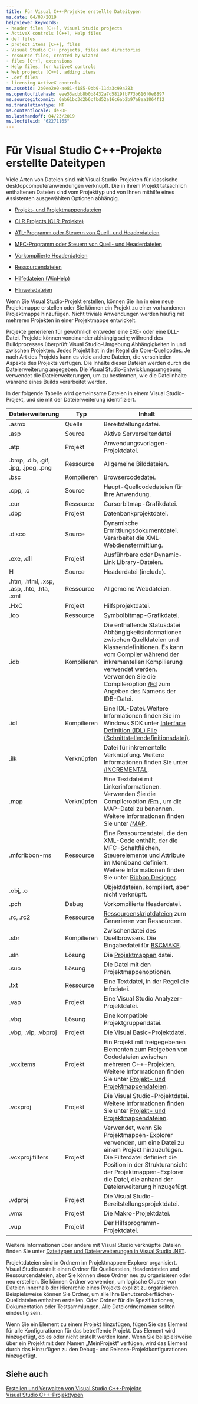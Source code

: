 ```yaml
---
title: Für Visual C++-Projekte erstellte Dateitypen
ms.date: 04/08/2019
helpviewer_keywords:
- header files [C++], Visual Studio projects
- ActiveX controls [C++], Help files
- def files
- project items [C++], files
- Visual Studio C++ projects, files and directories
- resource files, created by wizard
- files [C++], extensions
- Help files, for ActiveX controls
- Web projects [C++], adding items
- .def files
- licensing ActiveX controls
ms.assetid: 2b0ee2e0-ae81-4185-9bb9-11da3c99a283
ms.openlocfilehash: eee53acbb8b0b8432a7d5819fb773b616f0e8897
ms.sourcegitcommit: 0ab61bc3d2b6cfbd52a16c6ab2b97a8ea1864f12
ms.translationtype: MT
ms.contentlocale: de-DE
ms.lasthandoff: 04/23/2019
ms.locfileid: "62271165"
---
```

# <a name="file-types-created-for-visual-studio-c-projects"></a>Für Visual Studio C++-Projekte erstellte Dateitypen

Viele Arten von Dateien sind mit Visual Studio-Projekten für klassische desktopcomputeranwendungen verknüpft. Die in Ihrem Projekt tatsächlich enthaltenen Dateien sind vom Projekttyp und von Ihnen mithilfe eines Assistenten ausgewählten Optionen abhängig.

- [Projekt- und Projektmappendateien](project-and-solution-files.md)

- [CLR Projects (CLR-Projekte)](files-created-for-clr-projects.md)

- [ATL-Programm oder Steuern von Quell- und Headerdateien](atl-program-or-control-source-and-header-files.md)

- [MFC-Programm oder Steuern von Quell- und Headerdateien](mfc-program-or-control-source-and-header-files.md)

- [Vorkompilierte Headerdateien](../creating-precompiled-header-files.md)

- [Ressourcendateien](resource-files-cpp.md)

- [Hilfedateien (WinHelp)](help-files-winhelp.md)

- [Hinweisdateien](hint-files.md)

Wenn Sie Visual Studio-Projekt erstellen, können Sie ihn in eine neue Projektmappe erstellen oder Sie können ein Projekt zu einer vorhandenen Projektmappe hinzufügen. Nicht triviale Anwendungen werden häufig mit mehreren Projekten in einer Projektmappe entwickelt.

Projekte generieren für gewöhnlich entweder eine EXE- oder eine DLL-Datei. Projekte können voneinander abhängig sein; während des Buildprozesses überprüft Visual Studio-Umgebung Abhängigkeiten in und zwischen Projekten. Jedes Projekt hat in der Regel die Core-Quellcodes. Je nach Art des Projekts kann es viele andere Dateien, die verschieden Aspekte des Projekts verfügen. Die Inhalte dieser Dateien werden durch die Dateierweiterung angegeben. Die Visual Studio-Entwicklungsumgebung verwendet die Dateierweiterungen, um zu bestimmen, wie die Dateiinhalte während eines Builds verarbeitet werden.

In der folgende Tabelle wird gemeinsame Dateien in einem Visual Studio-Projekt, und sie mit der Dateierweiterung identifiziert.

|Dateierweiterung|Typ|Inhalt|
|--------------------|----------|--------------|
|.asmx|Quelle|Bereitstellungsdatei.|
|.asp|Source|Aktive Serverseitendatei|
|.atp|Projekt|Anwendungsvorlagen-Projektdatei.|
|.bmp, .dib, .gif, .jpg, .jpeg, .png|Ressource|Allgemeine Bilddateien.|
|.bsc|Kompilieren|Browsercodedatei.|
|.cpp, .c|Source|Haupt-Quellcodedateien für Ihre Anwendung.|
|.cur|Ressource|Cursorbitmap-Grafikdatei.|
|.dbp|Projekt|Datenbankprojektdatei.|
|.disco|Source|Dynamische Ermittlungsdokumentdatei. Verarbeitet die XML-Webdienstermittlung.|
|.exe, .dll|Projekt|Ausführbare oder Dynamic-Link Library-Dateien.|
|H|Source|Headerdatei (include).|
|.htm, .html, .xsp, .asp, .htc, .hta, .xml|Ressource|Allgemeine Webdateien.|
|.HxC|Projekt|Hilfsprojektdatei.|
|.ico|Ressource|Symbolbitmap-Grafikdatei.|
|.idb|Kompilieren|Die enthaltende Statusdatei Abhängigkeitsinformationen zwischen Quelldateien und Klassendefinitionen. Es kann vom Compiler während der inkrementellen Kompilierung verwendet werden. Verwenden Sie die Compileroption [/Fd](fd-program-database-file-name.md) zum Angeben des Namens der IDB-Datei.|
|.idl|Kompilieren|Eine IDL-Datei. Weitere Informationen finden Sie im Windows SDK unter [Interface Definition (IDL) File (Schnittstellendefinitionsdatei)](/windows/desktop/Rpc/the-interface-definition-language-idl-file).|
|.ilk|Verknüpfen|Datei für inkrementelle Verknüpfung. Weitere Informationen finden Sie unter [/INCREMENTAL](incremental-link-incrementally.md).|
|.map|Verknüpfen|Eine Textdatei mit Linkerinformationen. Verwenden Sie die Compileroption [/Fm](fm-name-mapfile.md) , um die MAP-Datei zu benennen. Weitere Informationen finden Sie unter [/MAP](map-generate-mapfile.md).|
|.mfcribbon-ms|Ressource|Eine Ressourcendatei, die den XML-Code enthält, der die MFC-Schaltflächen, Steuerelemente und Attribute im Menüband definiert. Weitere Informationen finden Sie unter [Ribbon Designer](../../mfc/ribbon-designer-mfc.md).|
|.obj, .o||Objektdateien, kompiliert, aber nicht verknüpft.|
|.pch|Debug|Vorkompilierte Headerdatei.|
|.rc, .rc2|Ressource|[Ressourcenskriptdateien](../../windows/working-with-resource-files.md) zum Generieren von Ressourcen.|
|.sbr|Kompilieren|Zwischendatei des Quellbrowsers. Die Eingabedatei für [BSCMAKE](bscmake-options.md).|
|.sln|Lösung|Die [Projektmappen](/visualstudio/ide/solutions-and-projects-in-visual-studio) datei.|
|.suo|Lösung|Die Datei mit den Projektmappenoptionen.|
|.txt|Ressource|Eine Textdatei, in der Regel die Infodatei.|
|.vap|Projekt|Eine Visual Studio Analyzer-Projektdatei.|
|.vbg|Lösung|Eine kompatible Projektgruppendatei.|
|.vbp, .vip, .vbproj|Projekt|Die Visual Basic-Projektdatei.|
|.vcxitems|Projekt|Ein Projekt mit freigegebenen Elementen zum Freigeben von Codedateien zwischen mehreren C++-Projekten. Weitere Informationen finden Sie unter [Projekt- und Projektmappendateien](project-and-solution-files.md).|
|.vcxproj|Projekt|Die Visual Studio-Projektdatei. Weitere Informationen finden Sie unter [Projekt- und Projektmappendateien](project-and-solution-files.md).|
|.vcxproj.filters|Projekt|Verwendet, wenn Sie Projektmappen-Explorer verwenden, um eine Datei zu einem Projekt hinzuzufügen. Die Filterdatei definiert die Position in der Strukturansicht der Projektmappen-Explorer die Datei, die anhand der Dateierweiterung hinzugefügt.|
|.vdproj|Projekt|Die Visual Studio-Bereitstellungsprojektdatei.|
|.vmx|Projekt|Die Makro-Projektdatei.|
|.vup|Projekt|Der Hilfsprogramm-Projektdatei.|

Weitere Informationen über andere mit Visual Studio verknüpfte Dateien finden Sie unter [Dateitypen und Dateierweiterungen in Visual Studio .NET](/visualstudio/ide/reference/project-and-solution-file-types).

Projektdateien sind in Ordnern im Projektmappen-Explorer organisiert. Visual Studio erstellt einen Ordner für Quelldateien, Headerdateien und Ressourcendateien, aber Sie können diese Ordner neu zu organisieren oder neu erstellen. Sie können Ordner verwenden, um logische Cluster von Dateien innerhalb der Hierarchie eines Projekts explizit zu organisieren. Beispielsweise können Sie Ordner, um alle Ihre Benutzeroberflächen-Quelldateien enthalten erstellen. Oder Ordner für die Spezifikationen, Dokumentation oder Testsammlungen. Alle Dateiordnernamen sollten eindeutig sein.

Wenn Sie ein Element zu einem Projekt hinzufügen, fügen Sie das Element für alle Konfigurationen für das betreffende Projekt. Das Element wird hinzugefügt, ob es oder nicht erstellt werden kann. Wenn Sie beispielsweise über ein Projekt mit dem Namen „MeinProjekt“ verfügen, wird das Element durch das Hinzufügen zu den Debug- und Release-Projektkonfigurationen hinzugefügt.

## <a name="see-also"></a>Siehe auch

[Erstellen und Verwalten von Visual Studio C++-Projekte](../creating-and-managing-visual-cpp-projects.md)<br>
[Visual Studio C++-Projekttypen](visual-cpp-project-types.md)<br>